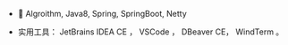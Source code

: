 - 👋 Algroithm, Java8, Spring, SpringBoot, Netty

- 实用工具： JetBrains IDEA CE ， VSCode ， DBeaver CE， WindTerm 。
